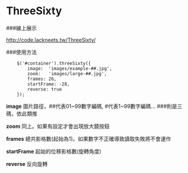 ThreeSixty
==========

###線上展示

http://code.lackneets.tw/ThreeSixty/

###使用方法

```
	$('#container').threeSixty({
		image:  'images/example-##.jpg', 
		zoom: 	'images/large-##.jpg',
		frames: 26,
		startFrame: -28,
		reverse: true
	});
```

**image** 圖片路徑，##代表01~99數字編碼, #代表1~99數字編碼... ###則是三碼，依此類推

**zoom** 同上。如果有設定才會出現放大鏡按鈕

**frames** 總共影格數(起始為1)。如果數字不正確導致讀取失敗將不會運作

**startFrame** 起始的位移影格數(旋轉角度)

**reverse** 反向旋轉
